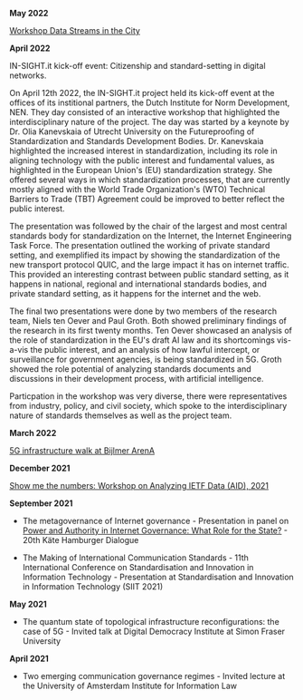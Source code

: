 **May 2022**

[Workshop Data Streams in the City](https://www.oba.nl/agenda/dehallen/workshopdatastromenindestadvormgevenaanamsterdamsedatainfrastructuren.html)

**April 2022**

IN-SIGHT.it kick-off event: Citizenship and standard-setting in digital networks.

On April 12th 2022, the IN-SIGHT.it project held its kick-off event at the offices of its institional partners, the Dutch Institute for Norm Development, NEN. They day consisted of an interactive workshop that highlighted the interdisciplinary nature of the project. The day was started by a keynote by Dr. Olia Kanevskaia of Utrecht University on the Futureproofing of Standardization and Standards Development Bodies. Dr. Kanevskaia highlighted the increased interest in standardization, including its role in aligning technology with the public interest and fundamental values, as highlighted in the European Union's (EU) standardization strategy. She offered several ways in which standardization processes, that are currently mostly aligned with the World Trade Organization's (WTO) Technical Barriers to Trade (TBT) Agreement could be improved to better reflect the public interest.

The presentation was followed by the chair of the largest and most central standards body for standardization on the Internet, the Internet Engineering Task Force. The presentation outlined the working of private standard setting, and exemplified its impact by showing the standardization of the new transport protocol QUIC, and the large impact it has on internet traffic. This provided an interesting contrast between public standard setting, as it happens in national, regional and international standards bodies, and private standard setting, as it happens for the internet and the web.

The final two presentations were done by two members of the research team, Niels ten Oever and Paul Groth. Both showed preliminary findings of the research in its first twenty months. Ten Oever showcased an analysis of the role of standardization in the EU's draft AI law and its shortcomings vis-a-vis the public interest, and an analysis of how lawful intercept, or surveillance for government agencies, is being standardized in 5G. Groth showed the role potential of analyzing standards documents and discussions in their development process, with artificial intelligence.

Particpation in the workshop was very diverse, there were representatives from industry, policy, and civil society, which spoke to the interdisciplinary nature of standards themselves as well as the project team.


**March 2022**

[5G infrastructure walk at Bijlmer ArenA](https://www.oba.nl/agenda/bijlmerplein/5gsightseeingtourindebijlmerarena.html)

**December 2021**

[Show me the numbers: Workshop on Analyzing IETF Data (AID), 2021](https://www.iab.org/activities/workshops/aid/)

**September 2021**

- The metagovernance of Internet governance - Presentation in panel on [Power and Authority in Internet Governance: What Role for the State?](https://www.gcr21.org/events/upcoming/power-and-authority-in-internet-governance-what-role-for-the-state) - 20th Käte Hamburger Dialogue

- The Making of International Communication Standards - 11th International Conference on Standardisation and Innovation in Information Technology - Presentation at Standardisation and Innovation in Information Technology (SIIT 2021)

**May 2021**

- The quantum state of topological infrastructure reconfigurations: the case of 5G - Invited talk at Digital Democracy Institute at Simon Fraser University

**April 2021**

- Two emerging communication governance regimes - Invited lecture at the University of Amsterdam Institute for Information Law
